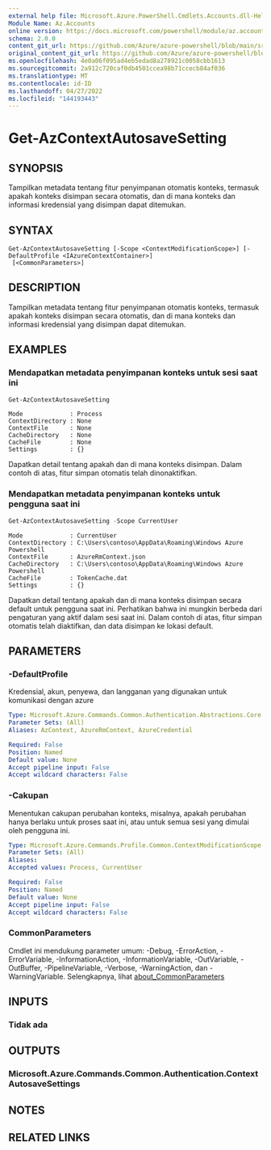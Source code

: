 ```yaml
---
external help file: Microsoft.Azure.PowerShell.Cmdlets.Accounts.dll-Help.xml
Module Name: Az.Accounts
online version: https://docs.microsoft.com/powershell/module/az.accounts/get-azcontextautosavesetting
schema: 2.0.0
content_git_url: https://github.com/Azure/azure-powershell/blob/main/src/Accounts/Accounts/help/Get-AzContextAutosaveSetting.md
original_content_git_url: https://github.com/Azure/azure-powershell/blob/main/src/Accounts/Accounts/help/Get-AzContextAutosaveSetting.md
ms.openlocfilehash: 4e0a06f095ad4eb5edad8a278921c0058cbb1613
ms.sourcegitcommit: 2a912c720caf0db4501ccea98b71ccecb84af036
ms.translationtype: MT
ms.contentlocale: id-ID
ms.lasthandoff: 04/27/2022
ms.locfileid: "144193443"
---
```

# Get-AzContextAutosaveSetting

## SYNOPSIS
Tampilkan metadata tentang fitur penyimpanan otomatis konteks, termasuk apakah konteks disimpan secara otomatis, dan di mana konteks dan informasi kredensial yang disimpan dapat ditemukan.

## SYNTAX

```
Get-AzContextAutosaveSetting [-Scope <ContextModificationScope>] [-DefaultProfile <IAzureContextContainer>]
 [<CommonParameters>]
```

## DESCRIPTION
Tampilkan metadata tentang fitur penyimpanan otomatis konteks, termasuk apakah konteks disimpan secara otomatis, dan di mana konteks dan informasi kredensial yang disimpan dapat ditemukan.

## EXAMPLES

### Mendapatkan metadata penyimpanan konteks untuk sesi saat ini
```powershell
Get-AzContextAutosaveSetting
```

```Output
Mode             : Process
ContextDirectory : None
ContextFile      : None
CacheDirectory   : None
CacheFile        : None
Settings         : {}
```

Dapatkan detail tentang apakah dan di mana konteks disimpan.  Dalam contoh di atas, fitur simpan otomatis telah dinonaktifkan.

### Mendapatkan metadata penyimpanan konteks untuk pengguna saat ini
```powershell
Get-AzContextAutosaveSetting -Scope CurrentUser
```

```Output
Mode             : CurrentUser
ContextDirectory : C:\Users\contoso\AppData\Roaming\Windows Azure Powershell
ContextFile      : AzureRmContext.json
CacheDirectory   : C:\Users\contoso\AppData\Roaming\Windows Azure Powershell
CacheFile        : TokenCache.dat
Settings         : {}
```

Dapatkan detail tentang apakah dan di mana konteks disimpan secara default untuk pengguna saat ini.  Perhatikan bahwa ini mungkin berbeda dari pengaturan yang aktif dalam sesi saat ini. Dalam contoh di atas, fitur simpan otomatis telah diaktifkan, dan data disimpan ke lokasi default.

## PARAMETERS

### -DefaultProfile
Kredensial, akun, penyewa, dan langganan yang digunakan untuk komunikasi dengan azure

```yaml
Type: Microsoft.Azure.Commands.Common.Authentication.Abstractions.Core.IAzureContextContainer
Parameter Sets: (All)
Aliases: AzContext, AzureRmContext, AzureCredential

Required: False
Position: Named
Default value: None
Accept pipeline input: False
Accept wildcard characters: False
```

### -Cakupan
Menentukan cakupan perubahan konteks, misalnya, apakah perubahan hanya berlaku untuk proses saat ini, atau untuk semua sesi yang dimulai oleh pengguna ini.

```yaml
Type: Microsoft.Azure.Commands.Profile.Common.ContextModificationScope
Parameter Sets: (All)
Aliases:
Accepted values: Process, CurrentUser

Required: False
Position: Named
Default value: None
Accept pipeline input: False
Accept wildcard characters: False
```

### CommonParameters
Cmdlet ini mendukung parameter umum: -Debug, -ErrorAction, -ErrorVariable, -InformationAction, -InformationVariable, -OutVariable, -OutBuffer, -PipelineVariable, -Verbose, -WarningAction, dan -WarningVariable. Selengkapnya, lihat [about_CommonParameters](http://go.microsoft.com/fwlink/?LinkID=113216)

## INPUTS

### Tidak ada

## OUTPUTS

### Microsoft.Azure.Commands.Common.Authentication.ContextAutosaveSettings

## NOTES

## RELATED LINKS
